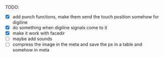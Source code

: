TODO:  
-[x] add punch functions, make them send the touch position somehow for digiline
-[x] do something when digiline signals come to it
-[x] make it work with facedir
-[ ] maybe add sounds  
-[ ] compress the image in the meta and save the px in a table and somehow in meta  
